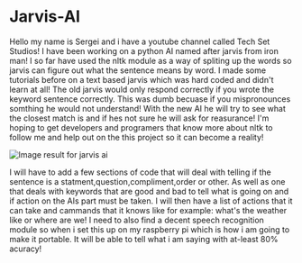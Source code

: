 # Jarvis-AI
Hello my name is Sergei and i have a youtube channel called Tech Set Studios! I have been working on a python AI named after jarvis from iron man! I so far have used the nltk module as a way of spliting up the words so jarvis can figure out what the sentence means by word. I made some tutorials before on a text based jarvis which was hard coded and didn't learn at all! The old jarvis would only respond correctly if you wrote the keyword sentence correctly. This was dumb becuase if you mispronounces somthing he would not understand! With the new AI he will try to see what the closest match is and if hes not sure he will ask for reasurance!
I'm hoping to get developers and programers that know more about nltk to follow me and help out on the this project so it can become a reality!





<img src="http://abhijitbangera.com/wp-content/uploads/2017/03/python-AI-825x510.jpg" alt="Image result for jarvis ai"/>



I will have to add a few sections of code that will deal with telling if the sentence is a statment,question,compliment,order or other. As well as one that deals with keywords that are good and bad to tell what is going on and if action on the AIs part must be taken. I will then have a list of actions that it can take and cammands that it knows like for example: what's the weather like or where are we! I need to also find a decent speech recognition module so when i set this up on my raspberry pi which is how i am going to make it portable. It will be able to tell what i am saying with at-least 80% acuracy!
